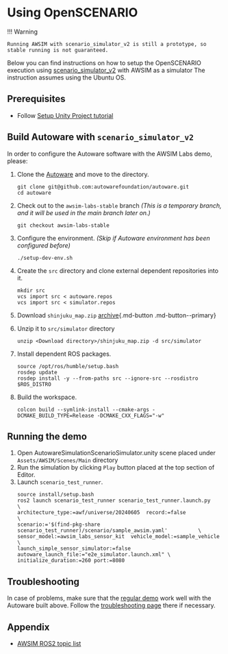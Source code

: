 

# Using OpenSCENARIO
!!! Warning

    Running AWSIM with scenario_simulator_v2 is still a prototype, so stable running is not guaranteed.

Below you can find instructions on how to setup the OpenSCENARIO execution using [scenario_simulator_v2](https://github.com/tier4/scenario_simulator_v2) with AWSIM as a simulator
The instruction assumes using the Ubuntu OS.

## Prerequisites
- Follow [Setup Unity Project tutorial](../SetupUnityProject/index.md)

## Build Autoware with `scenario_simulator_v2`

In order to configure the Autoware software with the AWSIM Labs demo, please:

1. Clone the [Autoware](https://github.com/autowarefoundation/autoware.git) and move to the directory.
   ```
   git clone git@github.com:autowarefoundation/autoware.git
   cd autoware
   ```
2. Check out to the `awsim-labs-stable` branch _(This is a temporary branch, and it will be used in the main branch later on.)_
   ```
   git checkout awsim-labs-stable
   ```
3. Configure the environment. _(Skip if Autoware environment has been configured before)_
   ```
   ./setup-dev-env.sh
   ```
4. Create the `src` directory and clone external dependent repositories into it.
   ```
   mkdir src
   vcs import src < autoware.repos
   vcs import src < simulator.repos
   ```
5. Download `shinjuku_map.zip`
[archive](https://github.com/tier4/AWSIM/releases/download/v1.2.0/shinjuku_map.zip){.md-button .md-button--primary}

6. Unzip it to `src/simulator` directory
   ```
   unzip <Download directory>/shinjuku_map.zip -d src/simulator
   ```
7. Install dependent ROS packages.
   ```
   source /opt/ros/humble/setup.bash
   rosdep update
   rosdep install -y --from-paths src --ignore-src --rosdistro $ROS_DISTRO
   ```
8. Build the workspace.
   ```
   colcon build --symlink-install --cmake-args -DCMAKE_BUILD_TYPE=Release -DCMAKE_CXX_FLAGS="-w"
   ```

## Running the demo

1. Open AutowareSimulationScenarioSimulator.unity scene placed under `Assets/AWSIM/Scenes/Main` directory
2. Run the simulation by clicking `Play` button placed at the top section of Editor.
3. Launch `scenario_test_runner`.
   ```
   source install/setup.bash
   ros2 launch scenario_test_runner scenario_test_runner.launch.py                        \
   architecture_type:=awf/universe/20240605  record:=false                                         \
   scenario:='$(find-pkg-share scenario_test_runner)/scenario/sample_awsim.yaml'          \
   sensor_model:=awsim_labs_sensor_kit  vehicle_model:=sample_vehicle                          \
   launch_simple_sensor_simulator:=false autoware_launch_file:="e2e_simulator.launch.xml" \
   initialize_duration:=260 port:=8080
   ```

## Troubleshooting

In case of problems, make sure that the [regular demo](https://autowarefoundation.github.io/AWSIM-Labs/main/GettingStarted/QuickStartDemo/) work well with the Autoware built above. Follow the [troubleshooting page](https://autowarefoundation.github.io/AWSIM-Labs/main/DeveloperGuide/TroubleShooting/) there if necessary.

## Appendix
- [AWSIM ROS2 topic list](../../Components/ROS2/ROS2TopicList/index.md)
